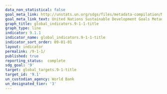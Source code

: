 ```yaml
---
data_non_statistical: false
goal_meta_link: http://unstats.un.org/sdgs/files/metadata-compilation/Metadata-Goal-9.pdf
goal_meta_link_text: United Nations Sustainable Development Goals Metadata (pdf 663kB)
graph_title: global_indicators.9-1-1-title
graph_type: line
indicator: 9.1.1
indicator_name: global_indicators.9-1-1-title
indicator_sort_order: 09-01-01
layout: indicator
permalink: /9-1-1/
published: true
reporting_status:  complete
sdg_goal: '9'
target: global_targets.9-1-title
target_id: '9.1'
un_custodian_agency: World Bank
un_designated_tier: '3'
---
```

